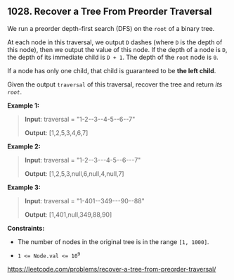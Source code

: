 ## 1028. Recover a Tree From Preorder Traversal

We run a preorder depth-first search (DFS) on the `root` of a binary tree.

At each node in this traversal, we output `D` dashes (where `D` is the depth of this node), then we output the value of this node.  If the depth of a node is `D`, the depth of its immediate child is `D + 1`.  The depth of the `root` node is `0`.

If a node has only one child, that child is guaranteed to be **the left child**.

Given the output `traversal` of this traversal, recover the tree and return _its `root`_.

**Example 1:**
>
>**Input**: traversal = "1-2--3--4-5--6--7"
>
>**Output**: [1,2,5,3,4,6,7]

**Example 2:**
>
>**Input**: traversal = "1-2--3---4-5--6---7"
>
>**Output**: [1,2,5,3,null,6,null,4,null,7]

**Example 3:**
>
>**Input**: traversal = "1-401--349---90--88"
>
>**Output**: [1,401,null,349,88,90]

**Constraints:**

- The number of nodes in the original tree is in the range `[1, 1000]`.

- <code>1 <= Node.val <= 10<sup>9</sup></code>

https://leetcode.com/problems/recover-a-tree-from-preorder-traversal/